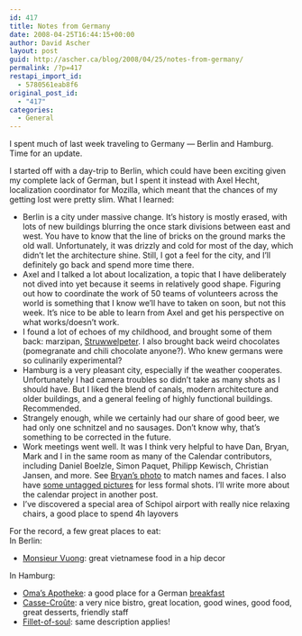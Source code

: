 ```yaml
---
id: 417
title: Notes from Germany
date: 2008-04-25T16:44:15+00:00
author: David Ascher
layout: post
guid: http://ascher.ca/blog/2008/04/25/notes-from-germany/
permalink: /?p=417
restapi_import_id:
  - 5780561eab8f6
original_post_id:
  - "417"
categories:
  - General
---
```

I spent much of last week traveling to Germany &#8212; Berlin and Hamburg. Time for an update.

I started off with a day-trip to Berlin, which could have been exciting given my complete lack of German, but I spent it instead with Axel Hecht, localization coordinator for Mozilla, which meant that the chances of my getting lost were pretty slim. What I learned:

  * Berlin is a city under massive change. It&#8217;s history is mostly erased, with lots of new buildings blurring the once stark divisions between east and west. You have to know that the line of bricks on the ground marks the old wall. Unfortunately, it was drizzly and cold for most of the day, which didn&#8217;t let the architecture shine. Still, I got a feel for the city, and I&#8217;ll definitely go back and spend more time there.
  * Axel and I talked a lot about localization, a topic that I have deliberately not dived into yet because it seems in relatively good shape. Figuring out how to coordinate the work of 50 teams of volunteers across the world is something that I know we&#8217;ll have to taken on soon, but not this week. It&#8217;s nice to be able to learn from Axel and get his perspective on what works/doesn&#8217;t work. 
  * I found a lot of echoes of my childhood, and brought some of them back: marzipan, [Struwwelpeter](http://www.amazon.com/exec/obidos/ASIN/0486284697/germanbookshop). I also brought back weird chocolates (pomegranate and chili chocolate anyone?). Who knew germans were so culinarily experimental?
  * Hamburg is a very pleasant city, especially if the weather cooperates. Unfortunately I had camera troubles so didn&#8217;t take as many shots as I should have. But I liked the blend of canals, modern architecture and older buildings, and a general feeling of highly functional buildings. Recommended.
  * Strangely enough, while we certainly had our share of good beer, we had only one schnitzel and no sausages. Don&#8217;t know why, that&#8217;s something to be corrected in the future.
  * Work meetings went well. It was I think very helpful to have Dan, Bryan, Mark and I in the same room as many of the Calendar contributors, including Daniel Boelzle, Simon Paquet, Philipp Kewisch, Christian Jansen, and more. See [Bryan&#8217;s photo](http://www.flickr.com/photos/clarkbw/2430152247/) to match names and faces. I also have [some untagged pictures](http://www.flickr.com/photos/davidascher/sets/72157604725423252/) for less formal shots. I&#8217;ll write more about the calendar project in another post.
  * I&#8217;ve discovered a special area of Schipol airport with really nice relaxing chairs, a good place to spend 4h layovers

For the record, a few great places to eat:  
In Berlin: 

  * [Monsieur Vuong](http://www.monsieurvuong.de/): great vietnamese food in a hip decor

In Hamburg: 

  * [Oma&#8217;s Apotheke](http://www.omas-apotheke.com/): a good place for a German [breakfast](http://www.flickr.com/photos/davidascher/2440721491/in/set-72157604725423252/)
  * [Casse-Croûte](http://www.cassecroute.de/): a very nice bistro, great location, good wines, good food, great desserts, friendly staff
  * <a></a>[Fillet-of-soul](http://www.fillet-of-soul.de/): same description applies!